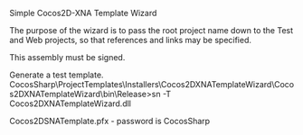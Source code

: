 ﻿Simple Cocos2D-XNA Template Wizard

The purpose of the wizard is to pass the root project name down to the Test
and Web projects, so that references and links may be specified.

This assembly must be signed.

Generate a test template.
CocosSharp\ProjectTemplates\Installers\Cocos2DXNATemplateWizard\Cocos2DXNATemplateWizard\bin\Release>sn -T Cocos2DXNATemplateWizard.dll


Cocos2DSNATemplate.pfx - password is CocosSharp
